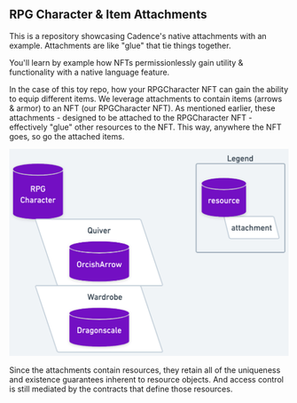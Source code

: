 ## RPG Character & Item Attachments

This is a repository showcasing Cadence's native attachments with an example. Attachments are like "glue" that tie things together.

You'll learn by example how NFTs permissionlessly gain utility & functionality with a native language feature.

In the case of this toy repo, how your RPGCharacter NFT can gain the ability to equip different items. We leverage attachments to contain items (arrows & armor) to an NFT (our RPGCharacter NFT). As mentioned earlier, these attachments - designed to be attached to the RPGCharacter NFT - effectively "glue" other resources to the NFT. This way, anywhere the NFT goes, so go the attached items.

![attachments_diagram](./docs/resources/attachments_diagram.png)

Since the attachments contain resources, they retain all of the uniqueness and existence guarantees inherent to resource objects. And access control is still mediated by the contracts that define those resources.